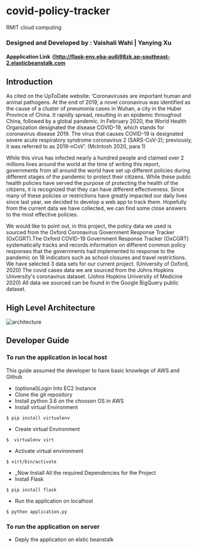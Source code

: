 # covid-policy-tracker
RMIT cloud computing 

### Designed and Developed by : Vaishali Wahi | Yanying Xu
#### Appplication Link :[http://flask-env.eba-au6i98zk.ap-southeast-2.elasticbeanstalk.com

## Introduction
As cited on the UpToDate website: ‘Coronaviruses are important human and animal pathogens. At the end of 2019, a novel coronavirus was identified as the cause of a cluster of pneumonia cases in Wuhan, a city in the Hubei Province of China. It rapidly spread, resulting in an epidemic throughout China, followed by a global pandemic. In February 2020, the World Health Organization designated the disease COVID-19, which stands for coronavirus disease 2019. The virus that causes COVID-19 is designated severe acute respiratory syndrome coronavirus 2 (SARS-CoV-2); previously, it was referred to as 2019-nCoV’. (McIntosh 2020, para 1) 

While this virus has infected nearly a hundred people and claimed over 2 millions lives around the world at the time of writing this report, governments from all around the world have set up different policies during different stages of the pandemic to protect their citizens. While these public health policies have served the purpose of protecting the health of the citizens, it is recognized that they can have different effectiveness. Since many of these policies or restrictions have greatly impacted our daily lives since last year, we decided to develop a web app to track them. Hopefully from the current data we have collected, we can find some close answers to the most effective policies. 

We would like to point out, in this project, the policy data we used is sourced from the Oxford Coronavirus Government Response Tracker (OxCGRT).The Oxford COVID-19 Government Response Tracker (OxCGRT) systematically tracks and records information on different common policy responses that the governments had implemented to response to the pandemic on 18 indicators such as school closures and travel restrictions. We have selected 3 data sets for our current project. (University of Oxford, 2020) The covid cases data we are sourced from the Johns Hopkins University's coronavirus dataset. (Johns Hopkins University of Medicine 2020) All data we sourced can be found  in the Google BigQuery public dataset.

## High Level Architecture
![architecture](https://user-images.githubusercontent.com/55371863/106376056-a3b2d980-63e5-11eb-8565-ca46b6ce903c.png)

## Developer Guide
### To run the application in local host
This guide assumed the developer to have basic knowlege of AWS and Github
- (optional)Login Into EC2 Instance
- Clone the git repository
- Install python 3.6 on the choosen OS in AWS
- Install virtual Environment
```
$ pip install virtualenv
```
- Create virtual Environment
```
$  virtualenv virt
```
- Activate virtual environment
```
$ virt/bin/activate
```
- _Now Install All the required Dependencies for the Project
- Install Flask
```
$ pip install flask
```
- Run the application on localhost
```
$ python application.py
```
### To run the application on server
- Deply the application on elstic beanstalk


